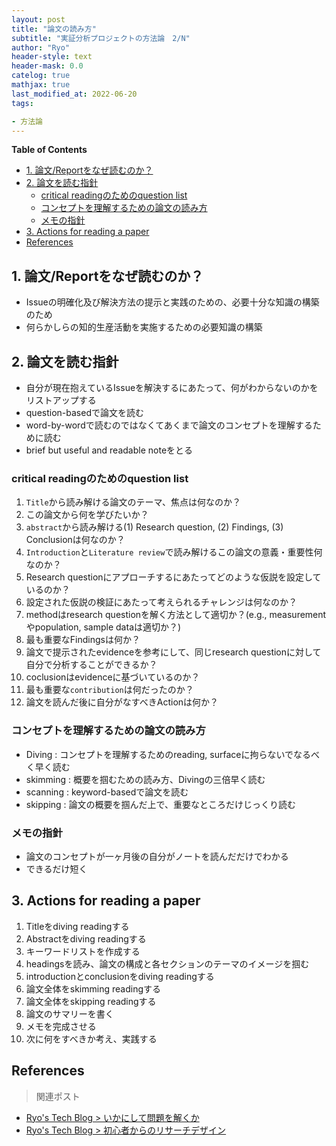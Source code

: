 ```yaml
---
layout: post
title: "論文の読み方"
subtitle: "実証分析プロジェクトの方法論　2/N"
author: "Ryo"
header-style: text
header-mask: 0.0
catelog: true
mathjax: true
last_modified_at: 2022-06-20
tags:

- 方法論
---
```



**Table of Contents**
<!-- START doctoc generated TOC please keep comment here to allow auto update -->
<!-- DON'T EDIT THIS SECTION, INSTEAD RE-RUN doctoc TO UPDATE -->

- [1. 論文/Reportをなぜ読むのか？](#1-%E8%AB%96%E6%96%87report%E3%82%92%E3%81%AA%E3%81%9C%E8%AA%AD%E3%82%80%E3%81%AE%E3%81%8B)
- [2. 論文を読む指針](#2-%E8%AB%96%E6%96%87%E3%82%92%E8%AA%AD%E3%82%80%E6%8C%87%E9%87%9D)
  - [critical readingのためのquestion list](#critical-reading%E3%81%AE%E3%81%9F%E3%82%81%E3%81%AEquestion-list)
  - [コンセプトを理解するための論文の読み方](#%E3%82%B3%E3%83%B3%E3%82%BB%E3%83%97%E3%83%88%E3%82%92%E7%90%86%E8%A7%A3%E3%81%99%E3%82%8B%E3%81%9F%E3%82%81%E3%81%AE%E8%AB%96%E6%96%87%E3%81%AE%E8%AA%AD%E3%81%BF%E6%96%B9)
  - [メモの指針](#%E3%83%A1%E3%83%A2%E3%81%AE%E6%8C%87%E9%87%9D)
- [3. Actions for reading a paper](#3-actions-for-reading-a-paper)
- [References](#references)

<!-- END doctoc generated TOC please keep comment here to allow auto update -->

## 1. 論文/Reportをなぜ読むのか？

- Issueの明確化及び解決方法の提示と実践のための、必要十分な知識の構築のため
- 何らかしらの知的生産活動を実施するための必要知識の構築


## 2. 論文を読む指針

- 自分が現在抱えているIssueを解決するにあたって、何がわからないのかをリストアップする
- question-basedで論文を読む
- word-by-wordで読むのではなくてあくまで論文のコンセプトを理解するために読む
- brief but useful and readable noteをとる

### critical readingのためのquestion list

1. `Title`から読み解ける論文のテーマ、焦点は何なのか？
2. この論文から何を学びたいか？ 
3. `abstract`から読み解ける(1) Research question, (2) Findings, (3) Conclusionは何なのか？
4. `Introduction`と`Literature review`で読み解けるこの論文の意義・重要性何なのか？
5. Research questionにアプローチするにあたってどのような仮説を設定しているのか？
6. 設定された仮説の検証にあたって考えられるチャレンジは何なのか？
7. methodはresearch questionを解く方法として適切か？(e.g., measurementやpopulation, sample dataは適切か？)
8. 最も重要なFindingsは何か？
9. 論文で提示されたevidenceを参考にして、同じresearch questionに対して自分で分析することができるか？
10. coclusionはevidenceに基づいているのか？
11. 最も重要な`contribution`は何だったのか？
12. 論文を読んだ後に自分がなすべきActionは何か？

### コンセプトを理解するための論文の読み方

- Diving : コンセプトを理解するためのreading, surfaceに拘らないでなるべく早く読む
- skimming : 概要を掴むための読み方、Divingの三倍早く読む
- scanning : keyword-basedで論文を読む
- skipping : 論文の概要を掴んだ上で、重要なところだけじっくり読む

### メモの指針

- 論文のコンセプトが一ヶ月後の自分がノートを読んだだけでわかる
- できるだけ短く

## 3. Actions for reading a paper

1. Titleをdiving readingする
2. Abstractをdiving readingする
3. キーワードリストを作成する
4. headingsを読み、論文の構成と各セクションのテーマのイメージを掴む
5. introductionとconclusionをdiving readingする
6. 論文全体をskimming readingする
7. 論文全体をskipping readingする
8. 論文のサマリーを書く
9. メモを完成させる
10. 次に何をすべきか考え、実践する

## References

> 関連ポスト

- [Ryo's Tech Blog > いかにして問題を解くか](https://ryonakagami.github.io/2021/03/09/How-to-Solve-It/)
- [Ryo's Tech Blog > 初心者からのリサーチデザイン](https://ryonakagami.github.io/2022/04/01/research-design/)